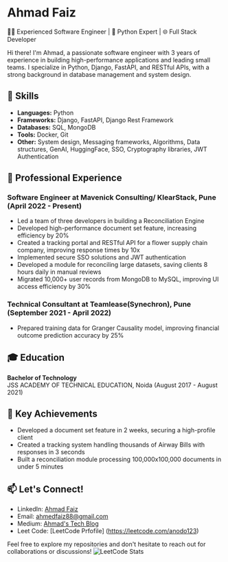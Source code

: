 # Ahmad Faiz

👨‍💻 Experienced Software Engineer | 🐍 Python Expert | 🌐 Full Stack Developer

Hi there! I'm Ahmad, a passionate software engineer with 3 years of experience in building high-performance applications and leading small teams. I specialize in Python, Django, FastAPI, and RESTful APIs, with a strong background in database management and system design.

## 🚀 Skills

- **Languages:** Python
- **Frameworks:** Django, FastAPI, Django Rest Framework
- **Databases:** SQL, MongoDB
- **Tools:** Docker, Git
- **Other:** System design, Messaging frameworks, Algorithms, Data structures, GenAI, HuggingFace, SSO, Cryptography libraries, JWT Authentication

## 💼 Professional Experience

### Software Engineer at Mavenick Consulting/ KlearStack, Pune (April 2022 - Present)

- Led a team of three developers in building a Reconciliation Engine
- Developed high-performance document set feature, increasing efficiency by 20%
- Created a tracking portal and RESTful API for a flower supply chain company, improving response times by 10x
- Implemented secure SSO solutions and JWT authentication
- Developed a module for reconciling large datasets, saving clients 8 hours daily in manual reviews
- Migrated 10,000+ user records from MongoDB to MySQL, improving UI access efficiency by 30%

### Technical Consultant at Teamlease(Synechron), Pune (September 2021 - April 2022)

- Prepared training data for Granger Causality model, improving financial outcome prediction accuracy by 25%

## 🎓 Education

**Bachelor of Technology**  
JSS ACADEMY OF TECHNICAL EDUCATION, Noida (August 2017 - August 2021)

## 🌟 Key Achievements

- Developed a document set feature in 2 weeks, securing a high-profile client
- Created a tracking system handling thousands of Airway Bills with responses in 3 seconds
- Built a reconciliation module processing 100,000x100,000 documents in under 5 minutes

## 📫 Let's Connect!

- LinkedIn: [Ahmad Faiz](https://www.linkedin.com/in/af601)
- Email: ahmedfaiz88@gmail.com
- Medium: [Ahmad's Tech Blog](https://medium.com/@ahmedfaiz88)
- Leet Code: [LeetCode Prfofile] (https://leetcode.com/anodo123)
  
Feel free to explore my repositories and don't hesitate to reach out for collaborations or discussions!
![LeetCode Stats](https://leetcard.jacoblin.cool/anodo123?theme=dark&font=Noto%20Sans)
